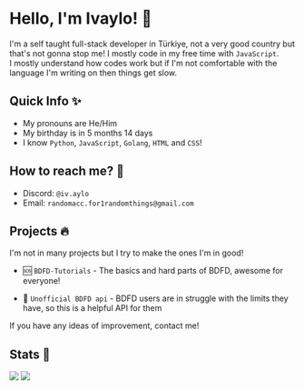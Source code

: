# Hello, I'm Ivaylo! 👋  
  
I'm a self taught full-stack developer in Türkiye, not a very good country but that's not gonna stop me! I mostly code in my free time with `JavaScript`.   
I mostly understand how codes work but if I'm not comfortable with the language I'm writing on then things get slow.  
  
## Quick Info ✨  
- My pronouns are He/Him  
- My birthday is in 5 months 14 days
- I know `Python`, `JavaScript`, `Golang`, `HTML` and `CSS`!  
  
## How to reach me? 💬  
  
- Discord: `@iv.aylo`  
- Email: `randomacc.for1randomthings@gmail.com`  
  
## Projects 🔥  
  
I'm not in many projects but I try to make the ones I'm in good!  
  
- 🆘 `BDFD-Tutorials` - The basics and hard parts of BDFD, awesome for everyone!  
  
- 👾 `Unofficial BDFD api` - BDFD users are in struggle with the limits they have, so this is a helpful API for them   
  
If you have any ideas of improvement, contact me!  
  
## Stats 👀   
<img src="https://github-readme-streak-stats.herokuapp.com/?user=Bottomloader&theme=tokyonight&hide_border=true"> <img src="https://github-readme-stats.vercel.app/api/top-langs/?username=Bottomloader&theme=tokyonight&show_icons=true&hide_border=true&layout=compact">